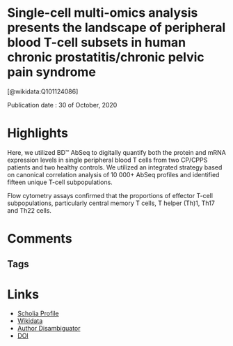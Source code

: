 Single-cell multi-omics analysis presents the landscape of peripheral blood T-cell subsets in human chronic prostatitis/chronic pelvic pain syndrome
====================================================================================================================================================
  
  [@wikidata:Q101124086]  
  
Publication date : 30 of October, 2020  

# Highlights
Here, we utilized BD™ AbSeq to digitally quantify both the protein and mRNA expression levels in single peripheral blood T cells from two CP/CPPS patients and two healthy controls. We utilized an integrated strategy based on canonical correlation analysis of 10 000+ AbSeq profiles and identified fifteen unique T-cell subpopulations. 

Flow cytometry assays confirmed that the proportions of effector T-cell subpopulations, particularly central memory T cells, T helper (Th)1, Th17 and Th22 cells.



# Comments

## Tags

# Links
  
 * [Scholia Profile](https://scholia.toolforge.org/work/Q101124086)  
 * [Wikidata](https://www.wikidata.org/wiki/Q101124086)  
 * [Author Disambiguator](https://author-disambiguator.toolforge.org/work_item_oauth.php?id=Q101124086&batch_id=&match=1&author_list_id=&doit=Get+author+links+for+work)  
 * [DOI](https://doi.org/10.1111/JCMM.16021)  
